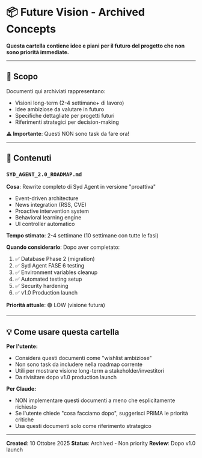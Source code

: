 # 📦 Future Vision - Archived Concepts

**Questa cartella contiene idee e piani per il futuro del progetto che non sono priorità immediate.**

---

## 🎯 Scopo

Documenti qui archiviati rappresentano:
- Visioni long-term (2-4 settimane+ di lavoro)
- Idee ambiziose da valutare in futuro
- Specifiche dettagliate per progetti futuri
- Riferimenti strategici per decision-making

**⚠️ Importante**: Questi NON sono task da fare ora!

---

## 📄 Contenuti

### `SYD_AGENT_2.0_ROADMAP.md`
**Cosa**: Rewrite completo di Syd Agent in versione "proattiva"
- Event-driven architecture
- News integration (RSS, CVE)
- Proactive intervention system
- Behavioral learning engine
- UI controller automatico

**Tempo stimato**: 2-4 settimane (10 settimane con tutte le fasi)

**Quando considerarlo**: Dopo aver completato:
1. ✅ Database Phase 2 (migration)
2. ✅ Syd Agent FASE 6 testing
3. ✅ Environment variables cleanup
4. ✅ Automated testing setup
5. ✅ Security hardening
6. ✅ v1.0 Production launch

**Priorità attuale**: 🟢 LOW (visione futura)

---

## 💡 Come usare questa cartella

**Per l'utente:**
- Considera questi documenti come "wishlist ambiziose"
- Non sono task da includere nella roadmap corrente
- Utili per mostrare visione long-term a stakeholder/investitori
- Da rivisitare dopo v1.0 production launch

**Per Claude:**
- NON implementare questi documenti a meno che esplicitamente richiesto
- Se l'utente chiede "cosa facciamo dopo", suggerisci PRIMA le priorità critiche
- Usa questi documenti solo come riferimento strategico

---

**Created**: 10 Ottobre 2025
**Status**: Archived - Non priority
**Review**: Dopo v1.0 launch
